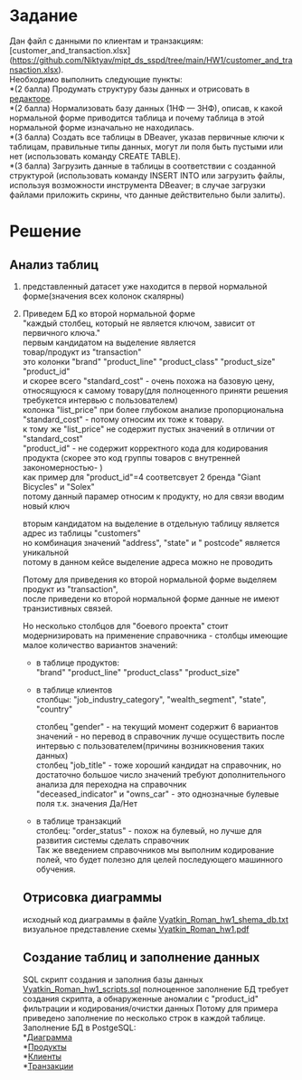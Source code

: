 # Задание
Дан файл с данными по клиентам и транзакциям: [customer_and_transaction.xlsx] (https://github.com/Niktyav/mipt_ds_sspd/tree/main/HW1/customer_and_transaction.xlsx).  
Необходимо выполнить следующие пункты:  
*(2 балла) Продумать структуру базы данных и отрисовать в [редакторе](https://dbdiagram.io/home?utm_source=holistics&utm_medium=top_5_tools_blog).  
*(2 балла) Нормализовать базу данных (1НФ — 3НФ), описав, к какой нормальной форме приводится таблица и почему таблица в этой нормальной форме изначально не находилась.  
*(3 балла) Создать все таблицы в DBeaver, указав первичные ключи к таблицам, правильные типы данных, могут ли поля быть пустыми или нет (использовать команду CREATE TABLE).  
*(3 балла) Загрузить данные в таблицы в соответствии с созданной структурой (использовать команду INSERT INTO или загрузить файлы, используя возможности инструмента DBeaver; в случае загрузки файлами приложить скрины, что данные действительно были   залиты).

# Решение

## Анализ таблиц
1. представленный датасет уже находится в первой нормальной форме(значения всех колонок скалярны) 
2. Приведем БД ко второй нормальной форме  
    "каждый столбец, который не является ключом, зависит от первичного ключа."  
    первым кандидатом на выделение является  
       товар/продукт из "transaction"  
        это колонки "brand"	"product_line"	"product_class"	"product_size" "product_id"  
        и скорее всего "standard_cost" - очень похожа на базовую цену, относящуюся к самому товару(для полноценного приняти решения требукется интервью с пользователем)  
        колонка "list_price" при более глубоком анализе пропорциональна "standard_cost" - потому относим их тоже  к товару.  
        к тому же "list_price" не содержит пустых значений в отличии от "standard_cost"  
        "product_id"  - не содержит корректного кода для кодирования продукта (скорее это код группы товаров с внутренней закономерностью- )   
                        как пример для "product_id"=4 соответсвует 2 бренда "Giant Bicycles" и "Solex"   
        потому данный парамер относим к продукту, но для связи вводим новый ключ  

    вторым кандидатом на выделение в отдельную таблицу является адрес из таблицы "customers"  
       но комбинация значений  "address", "state" и " postcode" является уникальной  
       потому в данном кейсе выделение адреса можно не проводить  
     

    Потому для приведения ко второй нормальной форме выделяем продукт из "transaction",  
    после приведени ко второй нормальной форме данные не имеют транзистивных связей.
    
    Но несколько столбцов для "боевого проекта" стоит модернизировать на применение справочника - столбцы имеющие малое количество вариантов значений:
    - в таблице продуктов:   
       "brand"	"product_line"	"product_class"	"product_size"   
    - в таблице клиентов  
       столбцы: "job_industry_category",	"wealth_segment", "state", "country"  

       столбец "gender" - на текущий момент содержит 6 вариантов значений - но перевод в справочник лучше осуществить после интервью с пользователем(причины возникновения таких данных)   
       столбец "job_title" - тоже хороший кандидат на справочник, но достаточно большое число значений требуют дополнительного анализа для переходна на справочник   
       "deceased_indicator"	и "owns_car" - это однозначные булевые поля т.к. значения Да/Нет  
    - в таблице транзакций   
        столбец: "order_status" -  похож на булевый, но лучше  для развития системы сделать справочник  
    Так же введением справочников мы выполним кодирование полей, что будет полезно для целей последующего машинного обучения.


    ## Отрисовка диаграммы
    исходный код  диаграммы в файле [Vyatkin_Roman_hw1_shema_db.txt](https://github.com/Niktyav/mipt_ds_sspd/tree/main/HW1/Vyatkin_Roman_hw1_shema_db.txt)  
    визуальное представление  схемы [Vyatkin_Roman_hw1.pdf](https://github.com/Niktyav/mipt_ds_sspd/tree/main/HW1/Vyatkin_Roman_hw1.pdf)

    ## Создание таблиц и заполнение данных

    SQL скрипт создания и заполния базы данных [Vyatkin_Roman_hw1_scripts.sql](https://github.com/Niktyav/mipt_ds_sspd/tree/main/HW1/Vyatkin_Roman_hw1_scripts.sql)
    полноценное заполнение БД требует создания скрипта,  а обнаруженные аномалии с "product_id" фильтрации и кодирования/очистки данных
    Потому для примера приведено заполнение по несколько строк в каждой таблице. 
    Заполнение БД в PostgeSQL:  
    *[Диаграмма](https://github.com/Niktyav/mipt_ds_sspd/tree/main/HW1/diagramm.JPG)  
    *[Продукты](https://github.com/Niktyav/mipt_ds_sspd/tree/main/HW1/products.JPG)  
    *[Клиенты](https://github.com/Niktyav/mipt_ds_sspd/tree/main/HW1/customers.JPG)  
    *[Транзакции](https://github.com/Niktyav/mipt_ds_sspd/tree/main/HW1/transactions.JPG)




       



    



